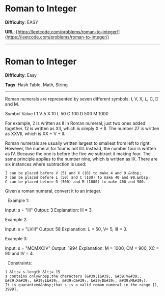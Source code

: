# Roman to Integer

**Difficulty**: EASY

**URL**: [https://leetcode.com/problems/roman-to-integer/](https://leetcode.com/problems/roman-to-integer/)

---

# Roman to Integer

**Difficulty**: Easy

**Tags**: Hash Table, Math, String

---

Roman numerals are represented by seven different symbols:&nbsp;I, V, X, L, C, D and M.


Symbol       Value
I             1
V             5
X             10
L             50
C             100
D             500
M             1000

For example,&nbsp;2 is written as II&nbsp;in Roman numeral, just two ones added together. 12 is written as&nbsp;XII, which is simply X + II. The number 27 is written as XXVII, which is XX + V + II.

Roman numerals are usually written largest to smallest from left to right. However, the numeral for four is not IIII. Instead, the number four is written as IV. Because the one is before the five we subtract it making four. The same principle applies to the number nine, which is written as IX. There are six instances where subtraction is used:


	I can be placed before V (5) and X (10) to make 4 and 9.&nbsp;
	X can be placed before L (50) and C (100) to make 40 and 90.&nbsp;
	C can be placed before D (500) and M (1000) to make 400 and 900.


Given a roman numeral, convert it to an integer.

&nbsp;
Example 1:


Input: s = &quot;III&quot;
Output: 3
Explanation: III = 3.


Example 2:


Input: s = &quot;LVIII&quot;
Output: 58
Explanation: L = 50, V= 5, III = 3.


Example 3:


Input: s = &quot;MCMXCIV&quot;
Output: 1994
Explanation: M = 1000, CM = 900, XC = 90 and IV = 4.


&nbsp;
Constraints:


	1 &lt;= s.length &lt;= 15
	s contains only&nbsp;the characters (&#39;I&#39;, &#39;V&#39;, &#39;X&#39;, &#39;L&#39;, &#39;C&#39;, &#39;D&#39;, &#39;M&#39;).
	It is guaranteed&nbsp;that s is a valid roman numeral in the range [1, 3999].



